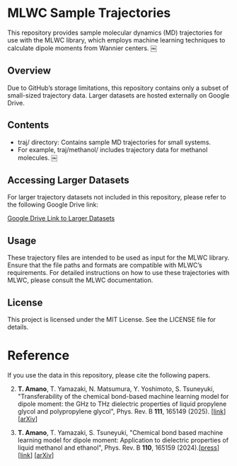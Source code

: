# MLWC Sample Trajectories

This repository provides sample molecular dynamics (MD) trajectories for use with the MLWC library, which employs machine learning techniques to calculate dipole moments from Wannier centers. ￼

## Overview

Due to GitHub’s storage limitations, this repository contains only a subset of small-sized trajectory data. Larger datasets are hosted externally on Google Drive.

## Contents

- traj/ directory: Contains sample MD trajectories for small systems.
- For example, traj/methanol/ includes trajectory data for methanol molecules. ￼

## Accessing Larger Datasets

For larger trajectory datasets not included in this repository, please refer to the following Google Drive link:

[Google Drive Link to Larger Datasets](https://drive.google.com/drive/folders/1iHKaitug4RKdiOZohcSMNJnWxzpv5wt_?dmr=1&ec=wgc-drive-hero-goto)


## Usage

These trajectory files are intended to be used as input for the MLWC library. Ensure that the file paths and formats are compatible with MLWC’s requirements. For detailed instructions on how to use these trajectories with MLWC, please consult the MLWC documentation.

## License

This project is licensed under the MIT License. See the LICENSE file for details.


# Reference

If you use the data in this repository, please cite the following papers.

2. __T. Amano__, T. Yamazaki, N. Matsumura, Y. Yoshimoto, S. Tsuneyuki, "Transferability of the chemical bond-based machine learning model for dipole moment: the GHz to THz dielectric properties of liquid propylene glycol and polypropylene glycol", Phys. Rev. B **111**, 165149 (2025). [[link](https://doi.org/10.1103/PhysRevB.111.165149)][[arXiv](https://arxiv.org/abs/2410.22718)]

1. __T. Amano__, T. Yamazaki, S. Tsuneyuki, "Chemical bond based machine learning model for dipole moment: Application to dielectric properties of liquid methanol and ethanol", Phys. Rev. B **110**, 165159 (2024).[[press](https://www.s.u-tokyo.ac.jp/ja/press/10544/)] [[link](https://journals.aps.org/prb/abstract/10.1103/PhysRevB.110.165159)] [[arXiv](https://arxiv.org/abs/2407.08390)]

